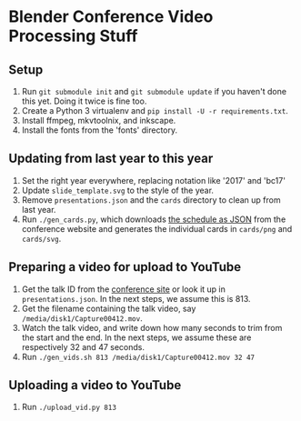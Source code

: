 # Blender Conference Video Processing Stuff

## Setup

1. Run `git submodule init` and `git submodule update` if you haven't done this yet. Doing it twice
   is fine too.
2. Create a Python 3 virtualenv and `pip install -U -r requirements.txt`.
3. Install ffmpeg, mkvtoolnix, and inkscape.
4. Install the fonts from the 'fonts' directory.


## Updating from last year to this year

1. Set the right year everywhere, replacing notation like '2017' and 'bc17'
2. Update `slide_template.svg` to the style of the year.
3. Remove `presentations.json` and the `cards` directory to clean up from last year.
4. Run `./gen_cards.py`, which downloads [the schedule as
   JSON](https://www.blender.org/conference/2017/presentations?format=json) from the conference
   website and generates the individual cards in `cards/png` and `cards/svg`.


## Preparing a video for upload to YouTube

1. Get the talk ID from the [conference site](https://www.blender.org/conference/2017/presentations)
   or look it up in `presentations.json`. In the next steps, we assume this is 813.
2. Get the filename containing the talk video, say `/media/disk1/Capture00412.mov`.
3. Watch the talk video, and write down how many seconds to trim from the start and the end.
   In the next steps, we assume these are respectively 32 and 47 seconds.
4. Run `./gen_vids.sh 813 /media/disk1/Capture00412.mov 32 47`


## Uploading a video to YouTube

1. Run `./upload_vid.py 813`
